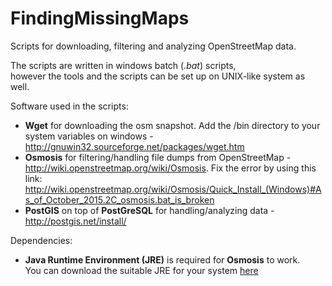 # FindingMissingMaps

Scripts for downloading, filtering and analyzing OpenStreetMap data. 

The scripts are written in windows batch (*.bat*) scripts,  
however the tools and the scripts can be set up on UNIX-like system as well.


Software used in the scripts:
- **Wget** for downloading the osm snapshot. Add the /bin directory to your system variables on windows - http://gnuwin32.sourceforge.net/packages/wget.htm
- **Osmosis** for filtering/handling file dumps from OpenStreetMap - http://wiki.openstreetmap.org/wiki/Osmosis. Fix the error by using this link: http://wiki.openstreetmap.org/wiki/Osmosis/Quick_Install_(Windows)#As_of_October_2015.2C_osmosis.bat_is_broken
- **PostGIS** on top of **PostGreSQL** for handling/analyzing data - http://postgis.net/install/

Dependencies:
- **Java Runtime Environment (JRE)** is required for **Osmosis** to work.  
You can download the suitable JRE for your system [here](http://www.oracle.com/technetwork/java/javase/downloads/jre8-downloads-2133155.html)
